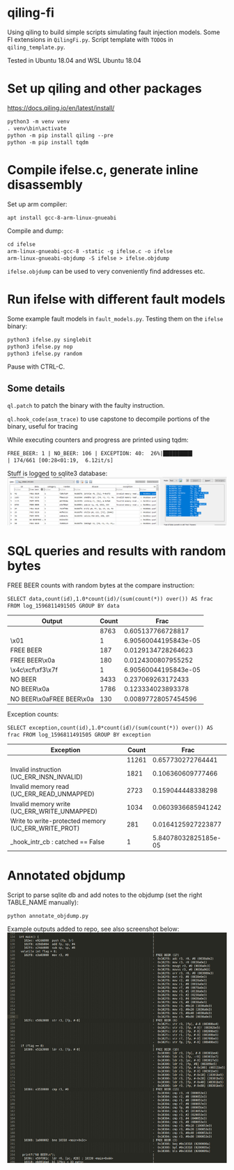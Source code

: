 # qiling-fi

Using qiling to build simple scripts simulating fault injection models. 
Some FI extensions in `QilingFi.py`.
Script template with `TODO`s in `qiling_template.py`.

Tested in Ubuntu 18.04 and WSL Ubuntu 18.04

# Set up qiling and other packages

https://docs.qiling.io/en/latest/install/

```
python3 -m venv venv
. venv\bin\activate
python -m pip install qiling --pre
python -m pip install tqdm
```


# Compile ifelse.c, generate inline disassembly

Set up arm compiler:
```
apt install gcc-8-arm-linux-gnueabi
```

Compile and dump:
```
cd ifelse
arm-linux-gnueabi-gcc-8 -static -g ifelse.c -o ifelse
arm-linux-gnueabi-objdump -S ifelse > ifelse.objdump
```

`ifelse.objdump` can be used to very conveniently find addresses etc.

# Run ifelse with different fault models

Some example fault models in `fault_models.py`.
Testing them on the `ifelse` binary:

```
python3 ifelse.py singlebit
python3 ifelse.py nop
python3 ifelse.py random
```

Pause with CTRL-C.

## Some details
`ql.patch` to patch the binary with the faulty instruction.

`ql.hook_code(asm_trace)` to use capstone to decompile portions of the binary, useful for tracing

While executing counters and progress are printed using tqdm:
```
FREE_BEER: 1 | NO_BEER: 106 | EXCEPTION: 40:  26%|█████████▍                          | 174/661 [00:28<01:19,  6.12it/s]
```

Stuff is logged to sqlite3 database:
![database.png](database.png)

# SQL queries and results with random bytes

FREE BEER counts with random bytes at the compare instruction:
```
SELECT data,count(id),1.0*count(id)/(sum(count(*)) over()) AS frac FROM log_1596811491505 GROUP BY data
```
|  Output                  | Count |  Frac                 |
|--------------------------|-------|-----------------------|
|                          | 8763  | 0.605137766728817     |
|\x01                      | 1     | 6.90560044195843e-05  |
|FREE BEER                 | 187   | 0.0129134728264623    |
|FREE BEER\x0a             | 180   | 0.0124300807955252    |
|\x4c\xcf\xf3\x7f          | 1     | 6.90560044195843e-05  |
|NO BEER                   | 3433  | 0.237069263172433     |
|NO BEER\x0a               | 1786  | 0.123334023893378     |
|NO BEER\x0aFREE BEER\x0a  | 130   | 0.00897728057454596   |

Exception counts:
```
SELECT exception,count(id),1.0*count(id)/(sum(count(*)) over()) AS frac FROM log_1596811491505 GROUP BY exception
```
|  Exception                                          |  Count |  Frac                 |
|-----------------------------------------------------|--------|-----------------------|
| 	                                                  |  11261 | 0.657730272764441     |
| Invalid instruction (UC_ERR_INSN_INVALID)           |  1821  | 0.106360609777466     |
| Invalid memory read (UC_ERR_READ_UNMAPPED)          |  2723  | 0.159044448338298     |
| Invalid memory write (UC_ERR_WRITE_UNMAPPED)        |  1034  | 0.0603936685941242    |
| Write to write-protected memory (UC_ERR_WRITE_PROT) |  281   | 0.0164125927223877    |
| _hook_intr_cb : catched == False                    |  1     | 5.84078032825185e-05  |


# Annotated objdump

Script to parse sqlite db and add notes to the objdump (set the right TABLE_NAME manually):
```
python annotate_objdump.py
```

Example outputs added to repo, see also screenshot below:
![free_beer_flip.png](free_beer_flip.png)
